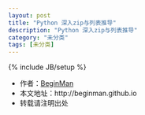 ```yaml
---
layout: post
title: "Python 深入zip与列表推导"
description: "Python 深入zip与列表推导"
category: "未分类"
tags: [未分类]
---
```

{% include JB/setup %}
<ul>
    <li>作者：<a href="http://weibo.com/beginman" target="blank">BeginMan</a></li>
    <li>本文地址：http://beginman.github.io</li>
    <li>转载请注明出处</li>
</ul>


